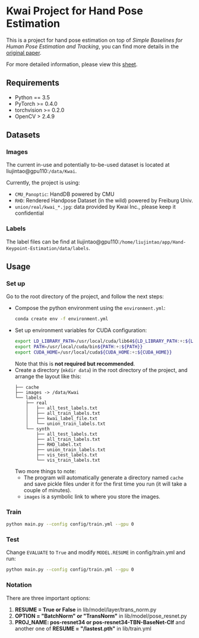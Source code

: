 # Kwai Project for Hand Pose Estimation

This is a project for hand pose estimation on top of _Simple Baselines for Human Pose Estimation and Tracking_, you can find more details in the [original paper](https://arxiv.org/pdf/1804.06208.pdf).

For more detailed information, please view this [sheet](https://docs.google.com/spreadsheets/d/1xdEpDyYqx8CaERFEAPpjGvlkzpMThUEdoCOGswbPmmI/edit?usp=sharing).

## Requirements

* Python == 3.5
* PyTorch >= 0.4.0
* torchvision >= 0.2.0
* OpenCV > 2.4.9

## Datasets

### Images

The current in-use and potentially to-be-used dataset is located at liujintao@gpu110:`/data/Kwai`.

Currently, the project is using:
* `CMU_Panoptic`: HandDB powered by CMU
* `RHD`: Rendered Handpose Dataset (in the wild) powered by Freiburg Univ.
* `union/real/kwai_*.jpg`: data provided by Kwai Inc., please keep it confidential

### Labels

The label files can be find at liujintao@gpu110:`/home/liujintao/app/Hand-Keypoint-Estimation/data/labels`.


## Usage

### Set up

Go to the root directory of the project, and follow the next steps:

* Compose the python environment using the `environment.yml`:
    ```bash
    conda create env -f environment.yml
    ```
* Set up environment variables for CUDA configuration:
    ```bash
    export LD_LIBRARY_PATH=/usr/local/cuda/lib64${LD_LIBRARY_PATH:+:${LD_LIBRARY}}
    export PATH=/usr/local/cuda/bin${PATH:+:${PATH}}
    export CUDA_HOME=/usr/local/cuda${CUDA_HOME:+:${CUDA_HOME}}
    ```  
    Note that this is **not required but recommended**.
*  Create a directory (`mkdir data`) in the root directory of the project,
    and arrange the layout like this:
    ```
    ├── cache
    ├── images -> /data/Kwai
    └── labels
        ├── real
        │   ├── all_test_labels.txt
        │   ├── all_train_labels.txt
        │   ├── kwai_label_file.txt
        │   └── union_train_labels.txt
        └── synth
            ├── all_test_labels.txt
            ├── all_train_labels.txt
            ├── RHD_label.txt
            ├── union_train_labels.txt
            ├── vis_test_labels.txt
            └── vis_train_labels.txt
    ```
    Two more things to note:
    - The program will automatically generate a directory named `cache` and save pickle files under it for the first time you run
    (it will take a couple of minutes).
    - `images` is a symbolic link to where you store the images.
    

### Train

```bash
python main.py --config config/train.yml --gpu 0
```

### Test
 
Change `EVALUATE` to `True` and modify `MODEL.RESUME` in config/train.yml and run:

```bash
python main.py --config config/train.yml --gpu 0
``` 

### Notation
There are three important options:

1. **RESUME = True or False** in lib/model/layer/trans_norm.py
2. **OPTION = "BatchNorm" or "TransNorm"** in lib/model/pose_resnet.py
3. **PROJ_NAME: pos-resnet34 or pos-resnet34-TBN-BaseNet-Clf** and another one of **RESUME = "/lastest.pth"** in lib/train.yml

